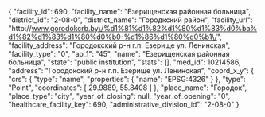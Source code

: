 {
    "facility_id": 690,
    "facility_name": "Езерищенская районная больница",
    "district_id": "2-08-0",
    "district_name": "Городкский район",
    "facility_url": "http:\/\/www.gorodokcrb.by\/%d1%81%d1%82%d1%80%d1%83%d0%ba%d1%82%d1%83%d1%80%d0%b0-%d1%86%d1%80%d0%b1\/",
    "facility_address": "Городокский р-н г.п. Езерище ул. Ленинская",
    "facility_type": "0",
    "ap_1": "45",
    "name": "Езерищенская районная больница",
    "state": "public institution",
    "stats": [],
    "med_id": 10214586,
    "address": "Городокский р-н г.п. Езерище ул. Ленинская",
    "coord_x_y": {
        "crs": {
            "type": "name",
            "properties": {
                "name": "EPSG:4326"
            }
        },
        "type": "Point",
        "coordinates": [
            29.9889,
            55.8408
        ]
    },
    "place_name": "Городок",
    "place_type": "city",
    "year_of_closing": null,
    "year_of_opening": "0",
    "healthcare_facility_key": 690,
    "administrative_division_id": "2-08-0"
}